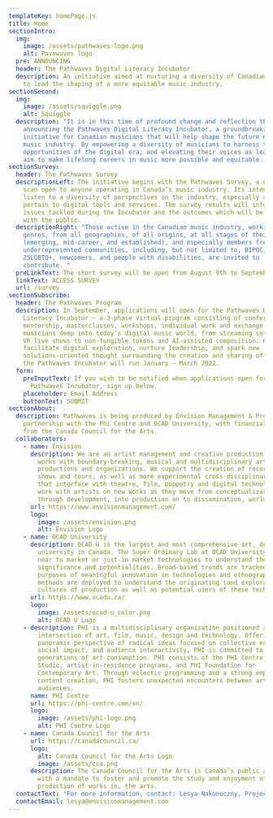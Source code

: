 ```yaml
---
templateKey: homePage.js
title: Home
sectionIntro:
  img:
    image: /assets/pathwaves-logo.png
    alt: Pavewaves logo
  pre: ANNOUNCING
  header: The Pathwaves Digital Literacy Incubator
  description: An initiative aimed at nurturing a diversity of Canadian musicians
    to lead the shaping of a more equitable music industry.
sectionSecond:
  img:
    image: /assets/squiggle.png
    alt: Squiggle
  description: "It is in this time of profound change and reflection that we are
    announcing the Pathwaves Digital Literacy Incubator, a groundbreaking
    initiative for Canadian musicians that will help shape the future of the
    music industry. By empowering a diversity of musicians to harness the
    opportunities of the digital era, and elevating their voices as leaders, we
    aim to make lifelong careers in music more possible and equitable. "
sectionSurvey:
  header: The Pathwaves Survey
  descriptionLeft: The initiative begins with the Pathwaves Survey, a nation-wide
    scan open to anyone operating in Canada’s music industry. Its intent is to
    listen to a diversity of perspectives on the industry, especially as they
    pertain to digital tools and services. The survey results will inform the
    issues tackled during the Incubator and the outcomes which will be shared
    with the public.
  descriptionRight: "Those active in the Canadian music industry, working in all
    genres, from all geographies, of all origins, at all stages of their careers
    (emerging, mid-career, and established), and especially members from
    underrepresented communities, including, but not limited to, BIPOC,
    2SLGBTQ+, newcomers, and people with disabilities, are invited to
    contribute. "
  preLinkText: The short survey will be open from August 9th to September 24th.
  linkText: ACCESS SURVEY
  url: /survey
sectionSubscribe:
  header: The Pathwaves Program
  description: In September, applications will open for the Pathwaves Digital
    Literacy Incubator — a 3-phase virtual program consisting of conferences,
    mentorship, masterclasses, workshops, individual work and exchange that take
    musicians deep into today’s digital music world, from streaming software and
    VR live shows to non-fungible tokens and AI-assisted composition. Curated to
    facilitate digital exploration, nurture leadership, and spark new
    solutions-oriented thought surrounding the creation and sharing of music,
    the Pathwaves Incubator will run January – March 2022.
  form:
    preInputText: If you wish to be notified when applications open for the
      Pathwaves Incubator, sign up below.
    placeholder: Email Address
    buttonText: SUBMIT
sectionAbout:
  description: Pathwaves is being produced by Envision Management & Production in
    partnership with the Phi Centre and OCAD University, with financial support
    from the Canada Council for the Arts.
  collaborators:
    - name: Envision
      description: We are an artist management and creative production company that
        works with boundary-breaking, musical and multidisciplinary artists,
        productions and organizations. We support the creation of records, live
        shows and tours, as well as more experimental cross-disciplinary works
        that interface with theatre, film, puppetry and digital technologies. We
        work with artists on new works as they move from conceptualization,
        through development, into production on to dissemination, worldwide.
      url: https://www.envisionmanagement.com/
      logo:
        image: /assets/envision.png
        alt: Envision Logo
    - name: OCAD University
      description: OCAD U is the largest and most comprehensive art, design and media
        university in Canada. The Super Ordinary Lab at OCAD University looks at
        near to market or just-in market technologies to understand their social
        significance and potentialities. Broad-based trends are tracked for the
        purposes of meaningful innovation in technologies and ethnographic
        methods are deployed to understand the originating (and exploratory)
        cultures of production as well as potential users of these technologies.
      url: https://www.ocadu.ca/
      logo:
        image: /assets/ocad-u_color.png
        alt: OCAD U Logo
    - description: PHI is a multidisciplinary organization positioned at the
        intersection of art, film, music, design and technology. Offering a
        panoramic perspective of radical ideas focused on collective experience,
        social impact, and audience interactivity, PHI is committed to future
        generations of art consumption. PHI consists of the PHI Centre, PHI
        Studio, artist-in-residence programs, and PHI Foundation for
        Contemporary Art. Through eclectic programming and a strong emphasis on
        content creation, PHI fosters unexpected encounters between artists and
        audiences.
      name: PHI Centre
      url: https://phi-centre.com/en/
      logo:
        image: /assets/phi-logo.png
        alt: PHI Centre Logo
    - name: Canada Council for the Arts
      url: https://canadacouncil.ca/
      logo:
        alt: Canada Council for the Arts Logo
        image: /assets/cca.png
      description: The Canada Council for the Arts is Canada’s public arts funder,
        with a mandate to foster and promote the study and enjoyment of, and the
        production of works in, the arts.
  contactText: "For more information, contact: Lesya Nakoneczny, Project Manager: "
  contactEmail: lesya@envisionmanagement.com
---
```

